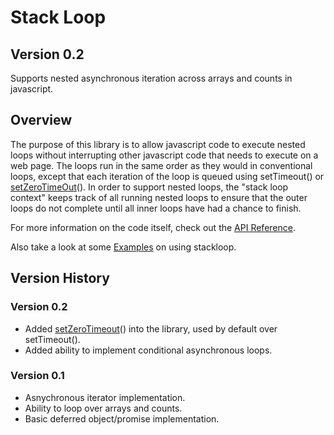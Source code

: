 # Stack Loop
## Version 0.2

Supports nested asynchronous iteration across arrays and counts in javascript.

Overview
--------

The purpose of this library is to allow javascript code to execute nested loops without interrupting other javascript code that needs to execute on a web page. The loops run in the same order as they would in conventional loops, except that each iteration of the loop is queued using setTimeout() or [setZeroTimeOut](http://dbaron.org/log/20100309-faster-timeouts)(). In order to support nested loops, the "stack loop context" keeps track of all running nested loops to ensure that the outer loops do not complete until all inner loops have had a chance to finish.

For more information on the code itself, check out the 
[API Reference](https://github.com/stevenmtwhunt/stackloop/wiki/API-Reference).

Also take a look at some [Examples](https://github.com/stevenmtwhunt/stackloop/wiki/Examples) on using stackloop.

Version History
---------------

### Version 0.2
* Added [setZeroTimeout](http://dbaron.org/log/20100309-faster-timeouts)() into the library, used by default over setTimeout().
* Added ability to implement conditional asynchronous loops.

### Version 0.1
* Asnychronous iterator implementation.
* Ability to loop over arrays and counts.
* Basic deferred object/promise implementation.
